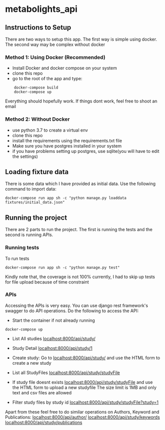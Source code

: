 # metabolights_api

## Instructions to Setup
There are two ways to setup this app. The first way is simple using docker. 
The second way may be complex without docker


### Method 1: Using Docker (Recommended)
- Install Docker and docker compose on your system
- clone this repo
- go to the root of the app and type:
```
    docker-compose build
    docker-compose up
```
Everything should hopefully work. If things dont work, feel free to shoot an email

### Method 2: Without Docker
- use python 3.7 to create a virtual env 
- clone this repo
- install the requirements using the requirements.txt file
- Make sure you have postgres installed in your system
- if you have problems setting up postgres, use sqlite(you will have to edit the settings)


## Loading fixture data
There is some data which I have provided as initial data. Use the following command to 
import data:
```
docker-compose run app sh -c "python manage.py loaddata fixtures/initial_data.json"
```

## Running the project
There are 2 parts to run the project. The first is running the tests and the second is
running APIs.

### Running tests
To run tests
```
docker-compose run app sh -c "python manage.py test"
```
Kindly note that, the coverage is not 100% currently, I had to skip up tests for file upload
because of time constraint

### APIs
Accessing the APIs is very easy. You can use django rest framework's swagger to do 
API operations. Do the following to access the API:

- Start the container if not already running
```
docker-compose up
```

- List All studies
[localhost:8000/api/study/](localhost:8000/api/study/)

- Study Detail
[localhost:8000/api/study/1](localhost:8000/api/study/1)

- Create study: 
Go to 
[localhost:8000/api/study/](localhost:8000/api/study/) and use the HTML form to create a new study

- List all StudyFiles
[localhost:8000/api/study/studyFile](localhost:8000/api/study/studyFile/)

- If study file doesnt exists
[localhost:8000/api/study/studyFile](localhost:8000/api/study/studyFile/) and use the HTML form to upload a new studyfile
The size limit is 1MB and only text and csv files are allowed

- Filter study files by study id
[localhost:8000/api/study/studyFile?study=1](localhost:8000/api/study/studyFile?study=1)

Apart from these feel free to do similar operations on Authors, Keyword and Publications:
[localhost:8000/api/author/](localhost:8000/api/author/)
[localhost:8000/api/study/keywords](localhost:8000/api/study/keywords/)
[localhost:8000/api/study/publications](localhost:8000/api/study/publications/)


